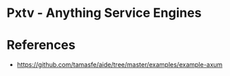 # Pxtv - Anything Service Engines

# References
- https://github.com/tamasfe/aide/tree/master/examples/example-axum
